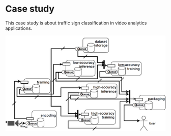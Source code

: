 # Case study


This case study is about traffic sign classification in video analytics applications.


![alt text](https://raw.githubusercontent.com/DataCloud-project/ADA-PIPE/main/DataPipelineWorkflow/casestudy.PNG)
